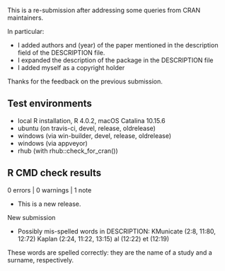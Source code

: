 This is a re-submission after addressing some queries from CRAN maintainers.

In particular: 
* I added authors and (year) of the paper mentioned in the description field of the DESCRIPTION file.
* I expanded the description of the package in the DESCRIPTION file
* I added myself as a copyright holder

Thanks for the feedback on the previous submission.

## Test environments

* local R installation, R 4.0.2, macOS Catalina 10.15.6
* ubuntu (on travis-ci, devel, release, oldrelease)
* windows (via win-builder, devel, release, oldrelease)
* windows (via appveyor)
* rhub (with rhub::check_for_cran())

## R CMD check results

0 errors | 0 warnings | 1 note

* This is a new release.

New submission

* Possibly mis-spelled words in DESCRIPTION:
    KMunicate (2:8, 11:80, 12:72)
    Kaplan (2:24, 11:22, 13:15)
    al (12:22)
    et (12:19)
  
These words are spelled correctly: they are the name of a study and a surname, respectively.
